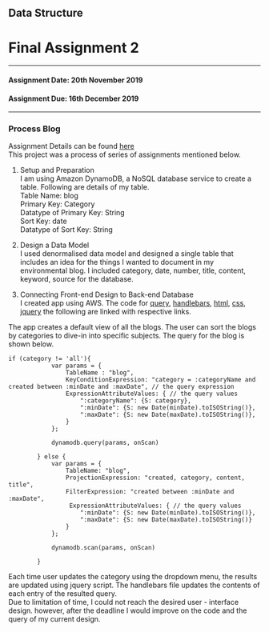 ## Data Structure<br/>
# Final Assignment 2 <br/>
---------------------------------------------------
#### Assignment Date: 20th November 2019<br/>
#### Assignment Due: 16th December 2019 <br/>
--------------------------------------------------
### Process Blog <br/>

Assignment Details can be found [here](https://github.com/visualizedata/data-structures/blob/master/final_assignment_2.md) <br/>
This project was a process of series of assignments mentioned below.<br/>

1. Setup and Preparation<br/>
I am using Amazon DynamoDB, a NoSQL database service to create a table. Following are details of my table.<br/>
Table Name: blog <br/>
Primary Key: Category <br/>
Datatype of Primary Key: String <br/>
Sort Key: date <br/>
Datatype of Sort Key: String <br/>

2. Design a Data Model <br/>
I used denormalised data model and designed a single table that includes an idea for the things I wanted to document in my environmental blog. I included category, date, number, title, content, keyword, source for the database. <br/>

3. Connecting Front-end Design to Back-end Database </br>
I created app using AWS. The code for [query](https://github.com/salonieshah/data-structures/blob/master/Final_Assignment/app.js), 
[handlebars](https://github.com/salonieshah/data-structures/blob/master/Final_Assignment/blog-handlebars.html), 
[html](https://github.com/salonieshah/data-structures/blob/master/Final_Assignment/public/blog.html), 
[css](https://github.com/salonieshah/data-structures/blob/master/Final_Assignment/public/blog-styles.css), 
[jquery](https://github.com/salonieshah/data-structures/blob/master/Final_Assignment/public/blog.js) 
the following are linked with respective links. <br/>

The app creates a default view of all the blogs. The user can sort the blogs by categories to dive-in into specific subjects. The query for the blog is shown below. <br/>
```
if (category != 'all'){
            var params = {
                TableName : "blog",
                KeyConditionExpression: "category = :categoryName and created between :minDate and :maxDate", // the query expression
                ExpressionAttributeValues: { // the query values
                    ":categoryName": {S: category},
                    ":minDate": {S: new Date(minDate).toISOString()},
                    ":maxDate": {S: new Date(maxDate).toISOString()},
                }
            };
            
            dynamodb.query(params, onScan)

        } else {
            var params = {
                TableName: "blog",
                ProjectionExpression: "created, category, content, title",
                FilterExpression: "created between :minDate and :maxDate",
                 ExpressionAttributeValues: { // the query values
                    ":minDate": {S: new Date(minDate).toISOString()},
                    ":maxDate": {S: new Date(maxDate).toISOString()}
                }
            };
            
            dynamodb.scan(params, onScan)

        }
```
Each time user updates the category using the dropdown menu, the results are updated using jquery script. The handlebars file updates the contents of each entry of the resulted query. <br/>
Due to limitation of time, I could not reach the desired user - interface design. however, after the deadline I would improve on the code and the query of my current design. <br/>


